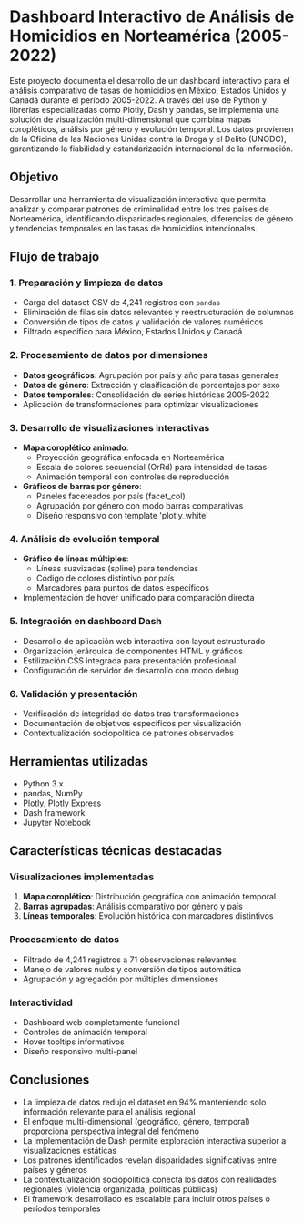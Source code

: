 # Dashboard Interactivo de Análisis de Homicidios en Norteamérica (2005-2022)

Este proyecto documenta el desarrollo de un dashboard interactivo para el análisis comparativo de tasas de homicidios en México, Estados Unidos y Canadá durante el período 2005-2022. A través del uso de Python y librerías especializadas como Plotly, Dash y pandas, se implementa una solución de visualización multi-dimensional que combina mapas coropléticos, análisis por género y evolución temporal. Los datos provienen de la Oficina de las Naciones Unidas contra la Droga y el Delito (UNODC), garantizando la fiabilidad y estandarización internacional de la información.

## Objetivo

Desarrollar una herramienta de visualización interactiva que permita analizar y comparar patrones de criminalidad entre los tres países de Norteamérica, identificando disparidades regionales, diferencias de género y tendencias temporales en las tasas de homicidios intencionales.

## Flujo de trabajo

### 1. Preparación y limpieza de datos
- Carga del dataset CSV de 4,241 registros con `pandas`
- Eliminación de filas sin datos relevantes y reestructuración de columnas
- Conversión de tipos de datos y validación de valores numéricos
- Filtrado específico para México, Estados Unidos y Canadá

### 2. Procesamiento de datos por dimensiones
- **Datos geográficos**: Agrupación por país y año para tasas generales
- **Datos de género**: Extracción y clasificación de porcentajes por sexo
- **Datos temporales**: Consolidación de series históricas 2005-2022
- Aplicación de transformaciones para optimizar visualizaciones

### 3. Desarrollo de visualizaciones interactivas
- **Mapa coroplético animado**:
  - Proyección geográfica enfocada en Norteamérica
  - Escala de colores secuencial (OrRd) para intensidad de tasas
  - Animación temporal con controles de reproducción
- **Gráficos de barras por género**:
  - Paneles faceteados por país (facet_col)
  - Agrupación por género con modo barras comparativas
  - Diseño responsivo con template 'plotly_white'

### 4. Análisis de evolución temporal
- **Gráfico de líneas múltiples**:
  - Líneas suavizadas (spline) para tendencias
  - Código de colores distintivo por país
  - Marcadores para puntos de datos específicos
- Implementación de hover unificado para comparación directa

### 5. Integración en dashboard Dash
- Desarrollo de aplicación web interactiva con layout estructurado
- Organización jerárquica de componentes HTML y gráficos
- Estilización CSS integrada para presentación profesional
- Configuración de servidor de desarrollo con modo debug

### 6. Validación y presentación
- Verificación de integridad de datos tras transformaciones
- Documentación de objetivos específicos por visualización
- Contextualización sociopolítica de patrones observados

## Herramientas utilizadas

- Python 3.x
- pandas, NumPy  
- Plotly, Plotly Express
- Dash framework
- Jupyter Notebook

## Características técnicas destacadas

### Visualizaciones implementadas
1. **Mapa coroplético**: Distribución geográfica con animación temporal
2. **Barras agrupadas**: Análisis comparativo por género y país
3. **Líneas temporales**: Evolución histórica con marcadores distintivos

### Procesamiento de datos
- Filtrado de 4,241 registros a 71 observaciones relevantes
- Manejo de valores nulos y conversión de tipos automática
- Agrupación y agregación por múltiples dimensiones

### Interactividad
- Dashboard web completamente funcional
- Controles de animación temporal
- Hover tooltips informativos
- Diseño responsivo multi-panel

## Conclusiones

- La limpieza de datos redujo el dataset en 94% manteniendo solo información relevante para el análisis regional
- El enfoque multi-dimensional (geográfico, género, temporal) proporciona perspectiva integral del fenómeno
- La implementación de Dash permite exploración interactiva superior a visualizaciones estáticas
- Los patrones identificados revelan disparidades significativas entre países y géneros
- La contextualización sociopolítica conecta los datos con realidades regionales (violencia organizada, políticas públicas)
- El framework desarrollado es escalable para incluir otros países o períodos temporales
